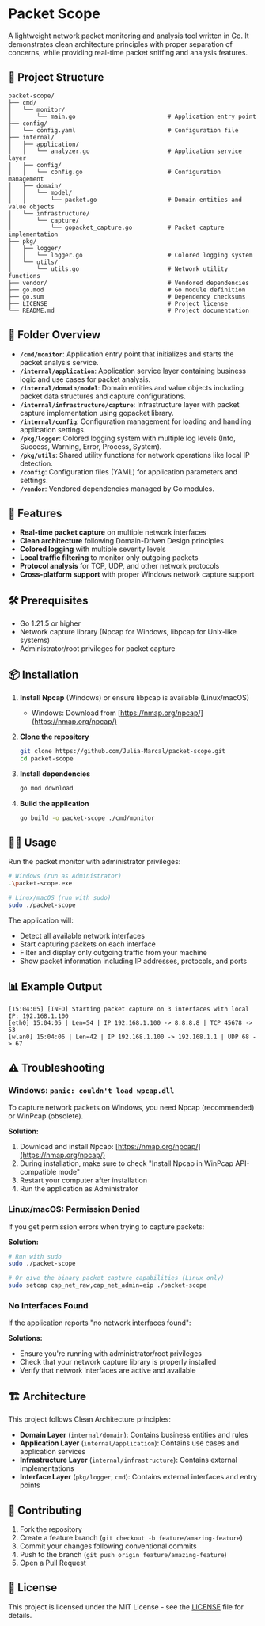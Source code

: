 
# Packet Scope

A lightweight network packet monitoring and analysis tool written in Go. It demonstrates clean architecture principles with proper separation of concerns, while providing real-time packet sniffing and analysis features.

## 📁 Project Structure

```
packet-scope/
├── cmd/
│   └── monitor/
│       └── main.go                          # Application entry point
├── config/
│   └── config.yaml                          # Configuration file
├── internal/
│   ├── application/
│   │   └── analyzer.go                      # Application service layer
│   ├── config/
│   │   └── config.go                        # Configuration management
│   ├── domain/
│   │   └── model/
│   │       └── packet.go                    # Domain entities and value objects
│   └── infrastructure/
│       └── capture/
│           └── gopacket_capture.go          # Packet capture implementation
├── pkg/
│   ├── logger/
│   │   └── logger.go                        # Colored logging system
│   └── utils/
│       └── utils.go                         # Network utility functions
├── vendor/                                  # Vendored dependencies
├── go.mod                                   # Go module definition
├── go.sum                                   # Dependency checksums
├── LICENSE                                  # Project license
└── README.md                                # Project documentation
```

## 🧠 Folder Overview

- **`/cmd/monitor`**: Application entry point that initializes and starts the packet analysis service.
- **`/internal/application`**: Application service layer containing business logic and use cases for packet analysis.
- **`/internal/domain/model`**: Domain entities and value objects including packet data structures and capture configurations.
- **`/internal/infrastructure/capture`**: Infrastructure layer with packet capture implementation using gopacket library.
- **`/internal/config`**: Configuration management for loading and handling application settings.
- **`/pkg/logger`**: Colored logging system with multiple log levels (Info, Success, Warning, Error, Process, System).
- **`/pkg/utils`**: Shared utility functions for network operations like local IP detection.
- **`/config`**: Configuration files (YAML) for application parameters and settings.
- **`/vendor`**: Vendored dependencies managed by Go modules.

## 🚀 Features

- **Real-time packet capture** on multiple network interfaces
- **Clean architecture** following Domain-Driven Design principles
- **Colored logging** with multiple severity levels
- **Local traffic filtering** to monitor only outgoing packets
- **Protocol analysis** for TCP, UDP, and other network protocols
- **Cross-platform support** with proper Windows network capture support

## 🛠️ Prerequisites

- Go 1.21.5 or higher
- Network capture library (Npcap for Windows, libpcap for Unix-like systems)
- Administrator/root privileges for packet capture

## 📦 Installation

1. **Install Npcap** (Windows) or ensure libpcap is available (Linux/macOS)
   - Windows: Download from [https://nmap.org/npcap/](https://nmap.org/npcap/)

2. **Clone the repository**
   ```bash
   git clone https://github.com/Julia-Marcal/packet-scope.git
   cd packet-scope
   ```

3. **Install dependencies**
   ```bash
   go mod download
   ```

4. **Build the application**
   ```bash
   go build -o packet-scope ./cmd/monitor
   ```

## 🏃‍♂️ Usage

Run the packet monitor with administrator privileges:

```bash
# Windows (run as Administrator)
.\packet-scope.exe

# Linux/macOS (run with sudo)
sudo ./packet-scope
```

The application will:
- Detect all available network interfaces
- Start capturing packets on each interface
- Filter and display only outgoing traffic from your machine
- Show packet information including IP addresses, protocols, and ports

## 📊 Example Output

```
[15:04:05] [INFO] Starting packet capture on 3 interfaces with local IP: 192.168.1.100
[eth0] 15:04:05 | Len=54 | IP 192.168.1.100 -> 8.8.8.8 | TCP 45678 -> 53
[wlan0] 15:04:06 | Len=42 | IP 192.168.1.100 -> 192.168.1.1 | UDP 68 -> 67
```

## ⚠️ Troubleshooting

### Windows: `panic: couldn't load wpcap.dll`

To capture network packets on Windows, you need Npcap (recommended) or WinPcap (obsolete).

**Solution:**
1. Download and install Npcap: [https://nmap.org/npcap/](https://nmap.org/npcap/)
2. During installation, make sure to check "Install Npcap in WinPcap API-compatible mode"
3. Restart your computer after installation
4. Run the application as Administrator

### Linux/macOS: Permission Denied

If you get permission errors when trying to capture packets:

**Solution:**
```bash
# Run with sudo
sudo ./packet-scope

# Or give the binary packet capture capabilities (Linux only)
sudo setcap cap_net_raw,cap_net_admin=eip ./packet-scope
```

### No Interfaces Found

If the application reports "no network interfaces found":

**Solutions:**
- Ensure you're running with administrator/root privileges
- Check that your network capture library is properly installed
- Verify that network interfaces are active and available

## 🏗️ Architecture

This project follows Clean Architecture principles:

- **Domain Layer** (`internal/domain`): Contains business entities and rules
- **Application Layer** (`internal/application`): Contains use cases and application services  
- **Infrastructure Layer** (`internal/infrastructure`): Contains external implementations
- **Interface Layer** (`pkg/logger`, `cmd`): Contains external interfaces and entry points

## 🤝 Contributing

1. Fork the repository
2. Create a feature branch (`git checkout -b feature/amazing-feature`)
3. Commit your changes following conventional commits
4. Push to the branch (`git push origin feature/amazing-feature`)
5. Open a Pull Request

## 📄 License

This project is licensed under the MIT License - see the [LICENSE](LICENSE) file for details.
